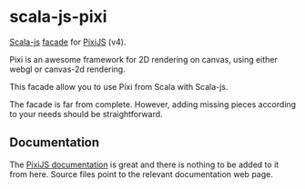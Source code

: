 # scala-js-pixi

[Scala-js](https://www.scala-js.org/) 
[facade](https://www.scala-js.org/doc/interoperability/facade-types.html)
for
[PixiJS](http://www.pixijs.com/) (v4).

Pixi is an awesome framework for 2D rendering on canvas, using either webgl
or canvas-2d rendering.

This facade allow you to use Pixi from Scala
with Scala-js.

The facade is far from complete. However, adding
missing pieces according to your needs should be
straightforward.

## Documentation

The 
[PixiJS documentation](http://pixijs.download/release/docs/index.html)
is great and there is nothing to be added to it
from here. Source files point to the relevant
documentation web page.